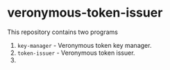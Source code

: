 # veronymous-token-issuer

This repository contains two programs

1. `key-manager` - Veronymous token key manager.
2. `token-issuer` - Veronymous token issuer.
3. 